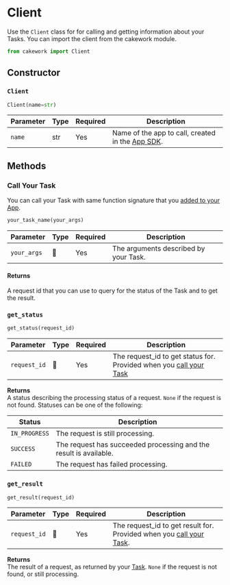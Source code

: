 # Client

Use the ```Client``` class for for calling and getting information about your Tasks. You can import the client from the cakework module.

```py
from cakework import Client
```

## Constructor

### ```Client```

```py
Client(name=str)
```

| Parameter | Type | Required | Description |
| --- | --- | --- | --- |
| ```name``` | str | Yes | Name of the app to call, created in the [App SDK](../../app/python/usage.md#app). |

## Methods

### Call Your Task
You can call your Task with same function signature that you [added to your App](../../app/python/usage.md#add_task).

```py
your_task_name(your_args)
```

| Parameter | Type | Required | Description |
| --- | --- | --- | --- |
| ```your_args``` | 🤔 | Yes | The arguments described by your Task. |

#### Returns
A request id that you can use to query for the status of the Task and to get the result.

### ```get_status```
```py
get_status(request_id)
```

| Parameter | Type | Required | Description |
| --- | --- | --- | --- |
| ```request_id``` | 🤔 | Yes | The request_id to get status for. Provided when you [call your Task](#your_task_name) |


**Returns**  
A status describing the processing status of a request. ```None``` if the request is not found. Statuses can be one of the following:

| Status | Description |
| --- | --- |
| ```IN_PROGRESS``` | The request is still processing. |
| ```SUCCESS``` | The request has succeeded processing and the result is available. |
| ```FAILED``` | The request has failed processing. |

### ```get_result```
```py
get_result(request_id)
```

| Parameter | Type | Required | Description |
| --- | --- | --- | --- |
| ```request_id``` | 🤔 | Yes | The request_id to get result for. Provided when you [call your Task](#your_task_name). |

**Returns**  
The result of a request, as returned by your [Task](../../app/python/usage.md#add_task). ```None``` if the request is not found, or still processing.
